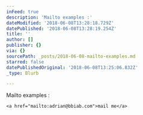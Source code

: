 ```yaml
---
inFeed: true
description: 'Mailto examples :'
dateModified: '2018-06-08T13:28:18.729Z'
datePublished: '2018-06-08T13:28:19.254Z'
title: ''
author: []
publisher: {}
via: {}
sourcePath: _posts/2018-06-08-mailto-examples.md
starred: false
datePublishedOriginal: '2018-06-08T13:25:06.832Z'
_type: Blurb

---
```

Mailto examples :

    <a href="mailto:adrian@bbiab.com">mail me</a>